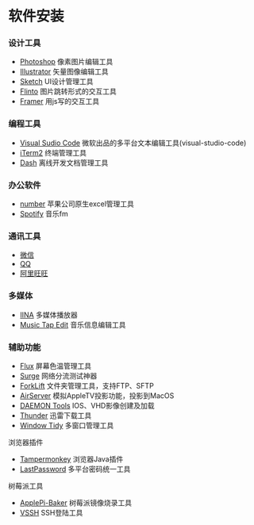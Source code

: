 # 软件安装

### 设计工具

* [Photoshop](http://www.adobe.com/cn/) 像素图片编辑工具
* [Illustrator](http://www.adobe.com/cn/) 矢量图像编辑工具
* [Sketch](https://www.sketchapp.com) UI设计管理工具
* [Flinto](https://www.flinto.com) 图片跳转形式的交互工具
* [Framer](https://framer.com) 用js写的交互工具

### 编程工具

* [Visual Sudio Code](https://code.visualstudio.com)  微软出品的多平台文本编辑工具\(visual-studio-code\)
* [iTerm2](http://www.iterm2.com) 终端管理工具
* [Dash](https://kapeli.com) 离线开发文档管理工具

### 办公软件

* [number](http://www.apple.com/numbers/) 苹果公司原生excel管理工具
* [Spotify](https://www.spotify.com/hk-zh/) 音乐fm

### 通讯工具

* [微信](https://weixin.qq.com/cgi-bin/readtemplate?t=mac)
* [QQ](http://im.qq.com/macqq/index.shtml)
* [阿里旺旺](https://alimarket.taobao.com/markets/qnww/portal-group/ww/download)

### 多媒体

* [IINA](https://lhc70000.github.io/iina/) 多媒体播放器
* [Music Tap Edit](https://itunes.apple.com/us/app/music-tag-editor/id511170796?mt=12) 音乐信息编辑工具

### 辅助功能

* [Flux](https://justgetflux.com) 屏幕色温管理工具
* [Surge](http://nssurge.com) 网络分流测试神器
* [ForkLift](http://www.binarynights.com/forklift/) 文件夹管理工具，支持FTP、SFTP
* [AirServer](http://www.airserver.com) 模拟AppleTV投影功能，投影到MacOS
* [DAEMON Tools](https://www.daemon-tools.cc/chn/downloads) IOS、VHD影像创建及加载
* [Thunder](http://mac.xunlei.com) 迅雷下载工具
* [Window Tidy](http://www.lightpillar.com/window-tidy.html) 多窗口管理工具

浏览器插件

* [Tampermonkey](http://tampermonkey.net/changelog.php?version=4.3.5403&ext=G3XV&updated=true&old=4.2.5349) 浏览器Java插件
* [LastPassword](https://lastpass.com/thanks.php) 多平台密码统一工具

树莓派工具

* [ApplePi-Baker](https://www.tweaking4all.com/software/macosx-software/macosx-apple-pi-baker/)
  树莓派镜像烧录工具
* [VSSH](http://www.velestar.com/Pages/VSSHIOSPage.aspx)
  SSH登陆工具



